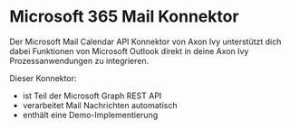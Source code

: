 # Microsoft 365 Mail Konnektor

Der Microsoft Mail Calendar API Konnektor von Axon Ivy unterstützt dich dabei Funktionen von Microsoft Outlook direkt in deine Axon Ivy Prozessanwendungen zu integrieren. 
  
Dieser Konnektor:  

- ist Teil der Microsoft Graph REST API  
- verarbeitet Mail Nachrichten automatisch
- enthält eine Demo-Implementierung
